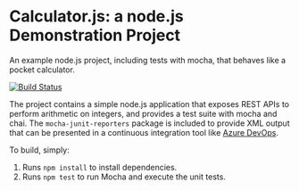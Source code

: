 Calculator.js: a node.js Demonstration Project
==============================================
An example node.js project, including tests with mocha, that behaves like
a pocket calculator.

[![Build Status](https://dev.azure.com/nozyralabs0706/Integrating%20External%20Source%20Control%20with%20Azure%20Pipelines/_apis/build/status/nozyralabs.calculator?branchName=master)](https://dev.azure.com/nozyralabs0706/Integrating%20External%20Source%20Control%20with%20Azure%20Pipelines/_apis/build/latest?definitionId=8&branchName=master)

The project contains a simple node.js application that exposes REST APIs
to perform arithmetic on integers, and provides a test suite with mocha
and chai.  The `mocha-junit-reporters` package is included to provide XML
output that can be presented in a continuous integration tool like
[Azure DevOps](https://azure.com/devops).

To build, simply:

1. Runs `npm install` to install dependencies.
2. Runs `npm test` to run Mocha and execute the unit tests.

